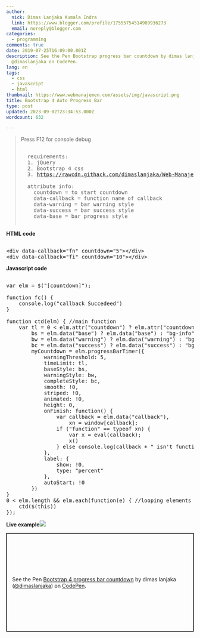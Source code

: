 ```yaml
---
author:
  nick: Dimas Lanjaka Kumala Indra
  link: https://www.blogger.com/profile/17555754514989936273
  email: noreply@blogger.com
categories:
  - programming
comments: true
date: 2019-07-25T16:09:00.001Z
description: See the Pen Bootstrap progress bar countdown by dimas lanjaka
  @dimaslanjaka on CodePen.
lang: en
tags:
  - css
  - javascript
  - html
thumbnail: https://www.webmanajemen.com/assets/img/javascript.png
title: Bootstrap 4 Auto Progress Bar
type: post
updated: 2023-09-02T23:34:53.000Z
wordcount: 632

---
```


<blockquote>  Press F12 for console debug    <br>  <pre type="Info"><br>  requirements:<br>  1. jQuery<br>  2. Bootstrap 4 css<br>  3. <a href="https://rawcdn.githack.com/dimaslanjaka/Web-Manajemen/f3dfa14a3848a8282eb39b1e2f01e1d6e62d7c44/js/jquery.progressBarTimer.min.js" rel="noopener noreferer nofollow">https://rawcdn.githack.com/dimaslanjaka/Web-Manajemen/f3dfa14a3848a8282eb39b1e2f01e1d6e62d7c44/js/jquery.progressBarTimer.min.js</a> Read <a href="https://webmanajemen.com/2019/07/cara-defer-loading-javascript.html" target="_blank" rel="follow">How to async defer CSS JS perfectly</a><br>  <br>  attribute info:<br>    countdown = to start countdown<br>    data-callback = function name of callback<br>    data-warning = bar warning style <br>    data-success = bar success style<br>    data-base = bar progress style<br>  </pre></blockquote><b>HTML code</b><pre type="HTML"><br>&lt;div data-callback="fn" countdown="5"&gt;&lt;/div&gt;<br>&lt;div data-callback="fi" countdown="10"&gt;&lt;/div&gt;<br></pre><b>Javascript code</b><pre type="JS"><br>var elm = $("[countdown]"); <br><br>function fc() {<br>    console.log("callback Succedeed")<br>}<br><br>function ctd(elm) { //main function<br>    var tl = 0 &lt; elm.attr("countdown") ? elm.attr("countdown") : 5,<br>        bs = elm.data("base") ? elm.data("base") : "bg-info",<br>        bw = elm.data("warning") ? elm.data("warning") : "bg-danger",<br>        bc = elm.data("success") ? elm.data("success") : "bg-success",<br>        myCountdown = elm.progressBarTimer({<br>            warningThreshold: 5,<br>            timeLimit: tl,<br>            baseStyle: bs,<br>            warningStyle: bw,<br>            completeStyle: bc,<br>            smooth: !0,<br>            striped: !0,<br>            animated: !0,<br>            height: 0,<br>            onFinish: function() {<br>                var callback = elm.data("callback"),<br>                    xn = window[callback];<br>                if ("function" == typeof xn) {<br>                    var x = eval(callback);<br>                    x()<br>                } else console.log(callback + " isn't function ")<br>            },<br>            label: {<br>                show: !0,<br>                type: "percent"<br>            },<br>            autoStart: !0<br>        })<br>}<br>0 &lt; elm.length &amp;&amp; elm.each(function(e) { //looping elements with attribute countdown<br>    ctd($(this))<br>});<br></pre> <b>Live example</b><img src="https://www.webmanajemen.com/assets/img/javascript.png"><p class="codepen" data-height="265" data-theme-id="0" data-default-tab="js,result" data-user="dimaslanjaka" data-slug-hash="oKLOrB" style="height: 265px; box-sizing: border-box; display: flex; align-items: center; justify-content: center; border: 2px solid; margin: 1em 0; padding: 1em;" data-pen-title="Bootstrap 4 progress bar countdown">  <span>See the Pen <a href="https://codepen.io/dimaslanjaka/pen/oKLOrB/" rel="noopener noreferer nofollow">  Bootstrap 4 progress bar countdown</a> by dimas lanjaka (<a href="https://codepen.io/dimaslanjaka" rel="noopener noreferer nofollow">@dimaslanjaka</a>)   on <a href="https://codepen.io" rel="noopener noreferer nofollow">CodePen</a>.</span></p><script async="" src="https://static.codepen.io/assets/embed/ei.js"></script>